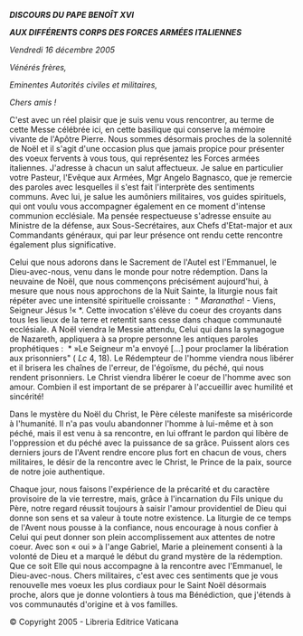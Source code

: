 ***DISCOURS DU PAPE BENOÎT XVI***

***AUX DIFFÉRENTS CORPS DES FORCES ARMÉES ITALIENNES***

*Vendredi 16 décembre 2005*

*Vénérés frères,*

*Eminentes Autorités civiles et militaires,*

*Chers amis !*

C'est avec un réel plaisir que je suis venu vous rencontrer, au terme de cette Messe célébrée ici, en cette basilique qui conserve la mémoire vivante de l'Apôtre Pierre. Nous sommes désormais proches de la solennité de Noël et il s'agit d'une occasion plus que jamais propice pour présenter des voeux fervents à vous tous, qui représentez les Forces armées italiennes. J'adresse à chacun un salut affectueux. Je salue en particulier votre Pasteur, l'Evêque aux Armées, Mgr Angelo Bagnasco, que je remercie des paroles avec lesquelles il s'est fait l'interprète des sentiments communs. Avec lui, je salue les aumôniers militaires, vos guides spirituels, qui ont voulu vous accompagner également en ce moment d'intense communion ecclésiale. Ma pensée respectueuse s'adresse ensuite au Ministre de la défense, aux Sous-Secrétaires, aux Chefs d'Etat-major et aux Commandants généraux, qui par leur présence ont rendu cette rencontre également plus significative.

Celui que nous adorons dans le Sacrement de l'Autel est l'Emmanuel, le Dieu-avec-nous, venu dans le monde pour notre rédemption. Dans la neuvaine de Noël, que nous commençons précisément aujourd'hui, à mesure que nous nous approchons de la Nuit Sainte, la liturgie nous fait répéter avec une intensité spirituelle croissante :  " *Maranatha*! - Viens, Seigneur Jésus !« *. Cette invocation s'élève du coeur des croyants dans tous les lieux de la terre et retentit sans cesse dans chaque communauté ecclésiale. A Noël viendra le Messie attendu, Celui qui dans la synagogue de Nazareth, appliquera à sa propre personne les antiques paroles prophétiques :  * »Le Seigneur m'a envoyé [...] pour proclamer la libération aux prisonniers" ( *Lc* 4, 18). Le Rédempteur de l'homme viendra nous libérer et il brisera les chaînes de l'erreur, de l'égoïsme, du péché, qui nous rendent prisonniers. Le Christ viendra libérer le coeur de l'homme avec son amour. Combien il est important de se préparer à l'accueillir avec humilité et sincérité!

Dans le mystère du Noël du Christ, le Père céleste manifeste sa miséricorde à l'humanité. Il n'a pas voulu abandonner l'homme à lui-même et à son péché, mais il est venu à sa rencontre, en lui offrant le pardon qui libère de l'oppression et du péché avec la puissance de sa grâce. Puissent alors ces derniers jours de l'Avent rendre encore plus fort en chacun de vous, chers militaires, le désir de la rencontre avec le Christ, le Prince de la paix, source de notre joie authentique.

Chaque jour, nous faisons l'expérience de la précarité et du caractère provisoire de la vie terrestre, mais, grâce à l'incarnation du Fils unique du Père, notre regard réussit toujours à saisir l'amour providentiel de Dieu qui donne son sens et sa valeur à toute notre existence. La liturgie de ce temps de l'Avent nous pousse à la confiance, nous encourage à nous confier à Celui qui peut donner son plein accomplissement aux attentes de notre coeur. Avec son « oui » à l'ange Gabriel, Marie a pleinement consenti à la volonté de Dieu et a marqué le début du grand mystère de la rédemption. Que ce soit Elle qui nous accompagne à la rencontre avec l'Emmanuel, le Dieu-avec-nous. Chers militaires, c'est avec ces sentiments que je vous renouvelle mes voeux les plus cordiaux pour le Saint Noël désormais proche, alors que je donne volontiers à tous ma Bénédiction, que j'étends à vos communautés d'origine et à vos familles.

© Copyright 2005 - Libreria Editrice Vaticana